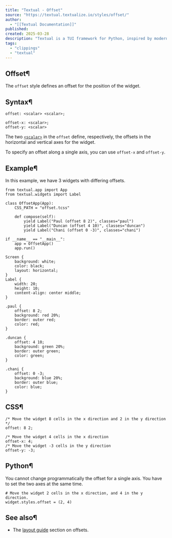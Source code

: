 ```yaml
---
title: "Textual - Offset"
source: "https://textual.textualize.io/styles/offset/"
author:
  - "[[Textual Documentation]]"
published:
created: 2025-03-28
description: "Textual is a TUI framework for Python, inspired by modern web development."
tags:
  - "clippings"
  - "textual"
---
```

## Offset¶

The `offset` style defines an offset for the position of the widget.

## Syntax¶

```
offset: <scalar> <scalar>;

offset-x: <scalar>;
offset-y: <scalar>
```

The two [`<scalar>`](https://textual.textualize.io/css_types/scalar/) in the `offset` define, respectively, the offsets in the horizontal and vertical axes for the widget.

To specify an offset along a single axis, you can use `offset-x` and `offset-y`.

## Example¶

In this example, we have 3 widgets with differing offsets.

<!-- SVG content removed by SVG Remover -->

```
from textual.app import App
from textual.widgets import Label

class OffsetApp(App):
    CSS_PATH = "offset.tcss"

    def compose(self):
        yield Label("Paul (offset 8 2)", classes="paul")
        yield Label("Duncan (offset 4 10)", classes="duncan")
        yield Label("Chani (offset 0 -3)", classes="chani")

if __name__ == "__main__":
    app = OffsetApp()
    app.run()
```

```
Screen {
    background: white;
    color: black;
    layout: horizontal;
}
Label {
    width: 20;
    height: 10;
    content-align: center middle;
}

.paul {
    offset: 8 2;
    background: red 20%;
    border: outer red;
    color: red;
}

.duncan {
    offset: 4 10;
    background: green 20%;
    border: outer green;
    color: green;
}

.chani {
    offset: 0 -3;
    background: blue 20%;
    border: outer blue;
    color: blue;
}
```

## CSS¶

```
/* Move the widget 8 cells in the x direction and 2 in the y direction */
offset: 8 2;

/* Move the widget 4 cells in the x direction
offset-x: 4;
/* Move the widget -3 cells in the y direction
offset-y: -3;
```

## Python¶

You cannot change programmatically the offset for a single axis. You have to set the two axes at the same time.

```
# Move the widget 2 cells in the x direction, and 4 in the y direction.
widget.styles.offset = (2, 4)
```

## See also¶

- The [layout guide](https://textual.textualize.io/guide/layout/#offsets) section on offsets.